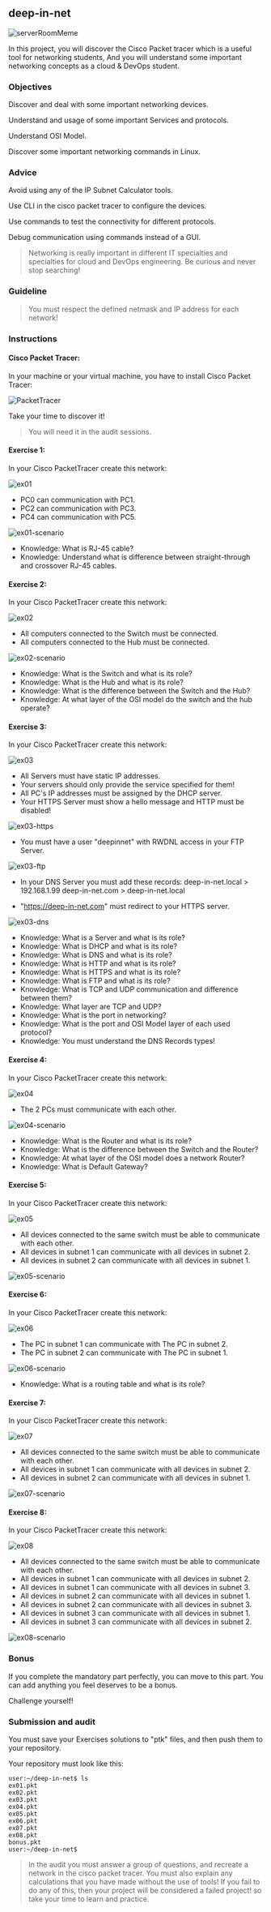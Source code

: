 ## deep-in-net

![serverRoomMeme](https://assets.01-edu.org/devops-branch/DeepInNet/serverRoomMeme.jpg)

In this project, you will discover the Cisco Packet tracer which is a useful tool for networking students, And you will understand some important networking concepts as a cloud & DevOps student.

### Objectives

Discover and deal with some important networking devices.

Understand and usage of some important Services and protocols.

Understand OSI Model.

Discover some important networking commands in Linux.

### Advice

Avoid using any of the IP Subnet Calculator tools.

Use CLI in the cisco packet tracer to configure the devices.

Use commands to test the connectivity for different protocols.

Debug communication using commands instead of a GUI.

> Networking is really important in different IT specialties and specialties for cloud and DevOps engineering.
> Be curious and never stop searching!

### Guideline

> You must respect the defined netmask and IP address for each network!

### Instructions

#### Cisco Packet Tracer:

In your machine or your virtual machine, you have to install Cisco Packet Tracer:

![PacketTracer](https://assets.01-edu.org/devops-branch/DeepInNet/PacketTracer.jpg)

Take your time to discover it!

> You will need it in the audit sessions.

#### Exercise 1:

In your Cisco PacketTracer create this network:

![ex01](https://assets.01-edu.org/devops-branch/DeepInNet/ex01.jpg)

- PC0 can communication with PC1.
- PC2 can communication with PC3.
- PC4 can communication with PC5.

![ex01-scenario](https://assets.01-edu.org/devops-branch/DeepInNet/ex01-scenario.jpg)

- Knowledge: What is RJ-45 cable?
- Knowledge: Understand what is difference between straight-through and crossover RJ-45 cables.

#### Exercise 2:

In your Cisco PacketTracer create this network:

![ex02](https://assets.01-edu.org/devops-branch/DeepInNet/ex02.jpg)

- All computers connected to the Switch must be connected.
- All computers connected to the Hub must be connected.

![ex02-scenario](https://assets.01-edu.org/devops-branch/DeepInNet/ex02-scenario.jpg)

- Knowledge: What is the Switch and what is its role?
- Knowledge: What is the Hub and what is its role?
- Knowledge: What is the difference between the Switch and the Hub?
- Knowledge: At what layer of the OSI model do the switch and the hub operate?

#### Exercise 3:

In your Cisco PacketTracer create this network:

![ex03](https://assets.01-edu.org/devops-branch/DeepInNet/ex03.jpg)

- All Servers must have static IP addresses.
- Your servers should only provide the service specified for them!
- All PC's IP addresses must be assigned by the DHCP server.
- Your HTTPS Server must show a hello message and HTTP must be disabled!

![ex03-https](https://assets.01-edu.org/devops-branch/DeepInNet/ex03-https.jpg)

- You must have a user "deepinnet" with RWDNL access in your FTP Server.

![ex03-ftp](https://assets.01-edu.org/devops-branch/DeepInNet/ex03-ftp.jpg)

- In your DNS Server you must add these records:
  deep-in-net.local > 192.168.1.99
  deep-in-net.com > deep-in-net.local

- "https://deep-in-net.com" must redirect to your HTTPS server.

![ex03-dns](https://assets.01-edu.org/devops-branch/DeepInNet/ex03-dns.jpg)

- Knowledge: What is a Server and what is its role?
- Knowledge: What is DHCP and what is its role?
- Knowledge: What is DNS and what is its role?
- Knowledge: What is HTTP and what is its role?
- Knowledge: What is HTTPS and what is its role?
- Knowledge: What is FTP and what is its role?
- Knowledge: What is TCP and UDP communication and difference between them?
- Knowledge: What layer are TCP and UDP?
- Knowledge: What is the port in networking?
- Knowledge: What is the port and OSI Model layer of each used protocol?
- Knowledge: You must understand the DNS Records types!

#### Exercise 4:

In your Cisco PacketTracer create this network:

![ex04](https://assets.01-edu.org/devops-branch/DeepInNet/ex04.jpg)

- The 2 PCs must communicate with each other.

![ex04-scenario](https://assets.01-edu.org/devops-branch/DeepInNet/ex04-scenario.jpg)

- Knowledge: What is the Router and what is its role?
- Knowledge: What is the difference between the Switch and the Router?
- Knowledge: At what layer of the OSI model does a network Router?
- Knowledge: What is Default Gateway?

#### Exercise 5:

In your Cisco PacketTracer create this network:

![ex05](https://assets.01-edu.org/devops-branch/DeepInNet/ex05.jpg)

- All devices connected to the same switch must be able to communicate with each other.
- All devices in subnet 1 can communicate with all devices in subnet 2.
- All devices in subnet 2 can communicate with all devices in subnet 1.

![ex05-scenario](https://assets.01-edu.org/devops-branch/DeepInNet/ex05-scenario.jpg)

#### Exercise 6:

In your Cisco PacketTracer create this network:

![ex06](https://assets.01-edu.org/devops-branch/DeepInNet/ex06.jpg)

- The PC in subnet 1 can communicate with The PC in subnet 2.
- The PC in subnet 2 can communicate with The PC in subnet 1.

![ex06-scenario](https://assets.01-edu.org/devops-branch/DeepInNet/ex06-scenario.jpg)

- Knowledge: What is a routing table and what is its role?

#### Exercise 7:

In your Cisco PacketTracer create this network:

![ex07](https://assets.01-edu.org/devops-branch/DeepInNet/ex07.jpg)

- All devices connected to the same switch must be able to communicate with each other.
- All devices in subnet 1 can communicate with all devices in subnet 2.
- All devices in subnet 2 can communicate with all devices in subnet 1.

![ex07-scenario](https://assets.01-edu.org/devops-branch/DeepInNet/ex07-scenario.jpg)

#### Exercise 8:

In your Cisco PacketTracer create this network:

![ex08](https://assets.01-edu.org/devops-branch/DeepInNet/ex08.jpg)

- All devices connected to the same switch must be able to communicate with each other.
- All devices in subnet 1 can communicate with all devices in subnet 2.
- All devices in subnet 1 can communicate with all devices in subnet 3.
- All devices in subnet 2 can communicate with all devices in subnet 1.
- All devices in subnet 2 can communicate with all devices in subnet 3.
- All devices in subnet 3 can communicate with all devices in subnet 1.
- All devices in subnet 3 can communicate with all devices in subnet 2.

![ex08-scenario](https://assets.01-edu.org/devops-branch/DeepInNet/ex08-scenario.jpg)

### Bonus

If you complete the mandatory part perfectly, you can move to this part. You can add anything you feel deserves to be a bonus.

Challenge yourself!

### Submission and audit

You must save your Exercises solutions to "ptk" files, and then push them to your repository.

Your repository must look like this:

```console
user:~/deep-in-net$ ls
ex01.pkt
ex02.pkt
ex03.pkt
ex04.pkt
ex05.pkt
ex06.pkt
ex07.pkt
ex08.pkt
bonus.pkt
user:~/deep-in-net$
```

> In the audit you must answer a group of questions, and recreate a network in the cisco packet tracer.
> You must also explain any calculations that you have made without the use of tools!
> If you fail to do any of this, then your project will be considered a failed project! so take your time to learn and practice.
